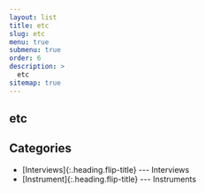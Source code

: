 ```yaml
---
layout: list
title: etc
slug: etc
menu: true
submenu: true
order: 6
description: >
  etc
sitemap: true
---
```


## etc

## Categories

* [Interviews]{:.heading.flip-title} --- Interviews  
* [Instrument]{:.heading.flip-title} --- Instruments

[Diary]: /Interviews/
[Travel]: /Instruments/